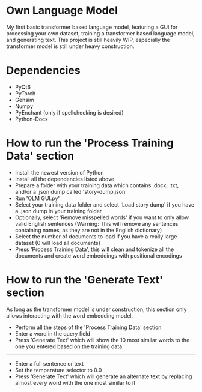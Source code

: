 # Own Language Model
My first basic transformer based language model, featuring a GUI for processing your own dataset, training a transformer based language model, and generating text.
This project is still heavily WIP, especially the transformer model is still under heavy construction.

# Dependencies
- PyQt6
- PyTorch
- Gensim
- Numpy
- PyEnchant (only if spellchecking is desired)
- Python-Docx

# How to run the 'Process Training Data' section
- Install the newest version of Python
- Install all the dependencies listed above
- Prepare a folder with your training data which contains .docx, .txt, and/or a .json dump called 'story-dump.json'
- Run 'OLM GUI.py'
- Select your training data folder and select 'Load story dump' if you have a .json dump in your training folder
- Optionally, select 'Remove misspelled words' if you want to only allow valid English sentences (Warning: This will remove any sentences containing names, as they are not in the English dictionary)
- Select the number of documents to load if you have a really large dataset (0 will load all documents)
- Press 'Process Training Data', this will clean and tokenize all the documents and create word embeddings with positional encodings

# How to run the 'Generate Text' section
As long as the transformer model is under construction, this section only allows interacting with the word embedding model.

- Perform all the steps of the 'Process Training Data' section
- Enter a word in the query field
- Press 'Generate Text' which will show the 10 most similar words to the one you entered based on the training data
-----
- Enter a full sentence or text
- Set the temperature selector to 0.0
- Press 'Generate Text' which will generate an alternate text by replacing almost every word with the one most similar to it
